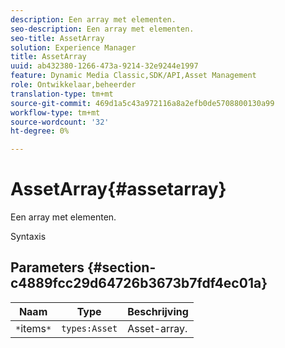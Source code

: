 ```yaml
---
description: Een array met elementen.
seo-description: Een array met elementen.
seo-title: AssetArray
solution: Experience Manager
title: AssetArray
uuid: ab432380-1266-473a-9214-32e9244e1997
feature: Dynamic Media Classic,SDK/API,Asset Management
role: Ontwikkelaar,beheerder
translation-type: tm+mt
source-git-commit: 469d1a5c43a972116a8a2efb0de5708800130a99
workflow-type: tm+mt
source-wordcount: '32'
ht-degree: 0%

---
```



# AssetArray{#assetarray}

Een array met elementen.

Syntaxis

## Parameters {#section-c4889fcc29d64726b3673b7fdf4ec01a}

| Naam | Type | Beschrijving |
|---|---|---|
| `*`items`*` | `types:Asset` | Asset-array. |

